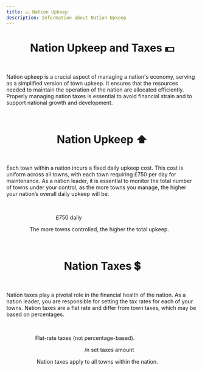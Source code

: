 ```yaml
---
title: 💵 Nation Upkeep
description: Information about Nation Upkeep
---
```


<center><h1><b></b>Nation Upkeep and Taxes 💵</b></h1></center>

<br>

Nation upkeep is a crucial aspect of managing a nation's economy, serving as a simplified version of town upkeep. It ensures that the resources needed to maintain the operation of the nation are allocated efficiently. Properly managing nation taxes is essential to avoid financial strain and to support national growth and development.

<br>

<center><h1><b></b>Nation Upkeep  ⬆️</b></h1></center>

<br>

Each town within a nation incurs a fixed daily upkeep cost. This cost is uniform across all towns, with each town requiring £750 per day for maintenance. As a nation leader, it is essential to monitor the total number of towns under your control, as the more towns you manage, the higher your nation’s overall daily upkeep will be.

<br>

<span style="color:#FFFFFF"><b>Upkeep per town -</b></span> £750 daily


<span style="color:#FFFFFF"><b>Impact -</b></span> The more towns controlled, the higher the total upkeep.
    
<br>
   
<center><h1><b></b>Nation Taxes 💲</b></h1></center>
   
<br>
   
Nation taxes play a pivotal role in the financial health of the nation. As a nation leader, you are responsible for setting the tax rates for each of your towns. Nation taxes are a flat rate and differ from town taxes, which may be based on percentages.

<br>

<span style="color:#FFFFFF"><b>Tax Type -</b></span> Flat-rate taxes (not percentage-based).


<span style="color:#FFFFFF"><b>Tax Management Command -</b></span> /n set taxes amount

<span style="color:#FFFFFF"><b>Flexibility -</b></span> Nation taxes apply to all towns within the nation.





